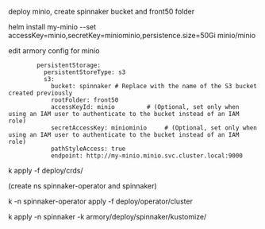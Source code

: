    deploy minio, create spinnaker bucket and front50 folder
   
   helm install my-minio --set accessKey=minio,secretKey=miniominio,persistence.size=50Gi minio/minio
   
   edit armory config for minio 
```      
        persistentStorage:
          persistentStoreType: s3
          s3:
            bucket: spinnaker # Replace with the name of the S3 bucket created previously
            rootFolder: front50
            accessKeyId: minio         # (Optional, set only when using an IAM user to authenticate to the bucket instead of an IAM role)
            secretAccessKey: miniominio     # (Optional, set only when using an IAM user to authenticate to the bucket instead of an IAM role)
            pathStyleAccess: true
            endpoint: http://my-minio.minio.svc.cluster.local:9000
```
   k apply -f deploy/crds/
   
   (create ns spinnaker-operator and spinnaker)
   
   k -n spinnaker-operator apply -f deploy/operator/cluster
   
   k apply -n spinnaker -k armory/deploy/spinnaker/kustomize/
